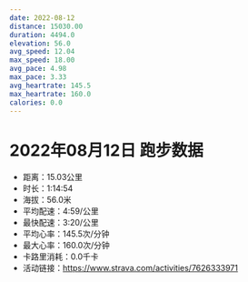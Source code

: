 ```yaml
---
date: 2022-08-12
distance: 15030.00
duration: 4494.0
elevation: 56.0
avg_speed: 12.04
max_speed: 18.00
avg_pace: 4.98
max_pace: 3.33
avg_heartrate: 145.5
max_heartrate: 160.0
calories: 0.0
---
```


# 2022年08月12日 跑步数据

- 距离：15.03公里
- 时长：1:14:54
- 海拔：56.0米
- 平均配速：4:59/公里
- 最快配速：3:20/公里
- 平均心率：145.5次/分钟
- 最大心率：160.0次/分钟
- 卡路里消耗：0.0千卡
- 活动链接：https://www.strava.com/activities/7626333971
